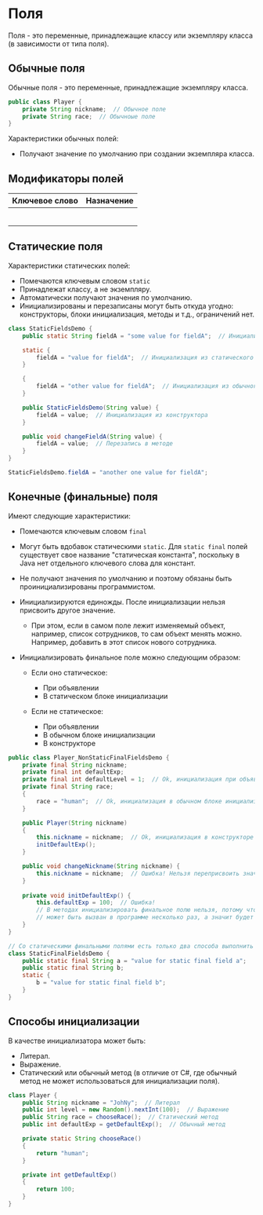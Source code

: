 # Поля

Поля - это переменные, принадлежащие классу или экземпляру класса (в зависимости от типа поля).

## Обычные поля

Обычные поля - это переменные, принадлежащие экземпляру класса.

```java
public class Player {
    private String nickname;  // Обычное поле
    private String race;  // Обычноые поле
}
```

Характеристики обычных полей:

* Получают значение по умолчанию при создании экземпляра класса.

## Модификаторы полей

| Ключевое слово | Назначение |
| -------------- | ---------- |
|                |            |
|                |            |
|                |            |
|                |            |
|                |            |
|                |            |

## Статические поля

Характеристики статических полей:

* Помечаются ключевым словом `static`
* Принадлежат классу, а не экземпляру.
* Автоматически получают значения по умолчанию.
* Инициализированы и перезаписаны могут быть откуда угодно: конструкторы, блоки инициализация, методы и т.д., ограничений нет.

```java
class StaticFieldsDemo {
    public static String fieldA = "some value for fieldA";  // Инициализация при объявлении

    static {
        fieldA = "value for fieldA";  // Инициализация из статического БИ
    }

    {
        fieldA = "other value for fieldA";  // Инициализация из обычного БИ
    }

    public StaticFieldsDemo(String value) {
        fieldA = value;  // Инициализация из конструктора
    }

    public void changeFieldA(String value) {
        fieldA = value;  // Перезапись в методе
    }
}

StaticFieldsDemo.fieldA = "another one value for fieldA";
```





## Конечные (финальные) поля

Имеют следующие характеристики:

* Помечаются ключевым словом `final`
* Могут быть вдобавок статическими `static`. Для `static final` полей существует свое название "статическая константа", поскольку в Java нет отдельного ключевого слова для констант.
* Не получают значения по умолчанию и поэтому обязаны быть проинициализированы программистом.
* Инициализируются единожды. После инициализации нельзя присвоить другое значение.

  * При этом, если в самом поле лежит изменяемый объект, например, список сотрудников, то сам объект менять можно. Например, добавить в этот список нового сотрудника.
* Инициализировать финальное поле можно следующим образом:

  * Если оно статическое:
    * При объявлении
    * В статическом блоке инициализации

  * Если не статическое:
    * При объявлении
    * В обычном блоке инициализации
    * В конструкторе

```java
public class Player_NonStaticFinalFieldsDemo {
    private final String nickname;
    private final int defaultExp;
    private final int defaultLevel = 1;  // Ok, инициализация при объявлении
    private final String race;
    {
        race = "human";  // Ok, инициализация в обычном блоке инициализации
    }

    public Player(String nickname)
    {
        this.nickname = nickname;  // Ok, инициализация в конструкторе
        initDefaultExp();
    }

    public void changeNickname(String nickname) {
        this.nickname = nickname;  // Ошибка! Нельзя переприсвоить значение.
    }
    
    private void initDefaultExp() {
        this.defaultExp = 100;  // Ошибка!
        // В методах инициализировать финальное полю нельзя, потому что метод
        // может быть вызван в программе несколько раз, а значит будет попытка переприсвоения.             // Компилятор это видит и не разрешает даже первичную инициализацию в методе.
    }
}
```

```java
// Со статическими финальными полями есть только два способа выполнить инициализацию
class StaticFinalFieldsDemo {
    public static final String a = "value for static final field a";
    public static final String b;
    static {
        b = "value for static final field b";
    }
}
```

## Способы инициализации

В качестве инициализатора может быть:

* Литерал.
* Выражение.
* Статический или обычный метод (в отличие от C#, где обычный метод не может использоваться для инициализации поля).

```java
class Player {
    public String nickname = "JohNy";  // Литерал
    public int level = new Random().nextInt(100);  // Выражение
    public String race = chooseRace();  // Статический метод
    public int defaultExp = getDefaultExp();  // Обычный метод

    private static String chooseRace()
    {
        return "human";
    }

    private int getDefaultExp()
    {
        return 100;
    }
}
```





